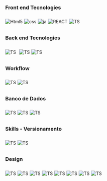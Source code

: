 
<div style="display: flex; flex-direction: column; gap: 10px;">

<h3>Front end Tecnologies</h3>
<div style="display: flex; flex-direction: row; gap: 5px;">
<img  align="center" alt="Html5" src="https://img.shields.io/badge/HTML5-E34F26?style=for-the-badge&logo=html5&logoColor=white">

 <img align="center" alt="css" src="https://img.shields.io/badge/CSS3-1572B6?style=for-the-badge&logo=css3&logoColor=white">

  <img align="center" alt="ja" src="https://img.shields.io/badge/JavaScript-F7DF1E?style=for-the-badge&logo=javascript&logoColor=black">

   <img align="center" alt="REACT" src="https://img.shields.io/badge/React-20232A?style=for-the-badge&logo=react&logoColor=61DAFB">

   <img align="center" alt="TS" src="https://img.shields.io/badge/TypeScript-007ACC?style=for-the-badge&logo=typescript&logoColor=white">
</div>

<h3>Back end Tecnologies</h3>
<div style="display: flex; flex-direction: row; gap: 5px;">
<img align="center" alt="TS" src="https://img.shields.io/badge/Express.js-404D59?style=for-the-badge">
     </br>
     <img align="center" alt="TS" src="https://img.shields.io/badge/Python-3776AB?style=for-the-badge&logo=python&logoColor=white">
     <img align="center" alt="TS" src="https://img.shields.io/badge/Django-092E20?style=for-the-badge&logo=django&logoColor=white">
</div>


<h3>Workflow</h3>
<div style="display: flex; flex-direction: row; gap: 5px;">
<img align="center" alt="TS" src="https://img.shields.io/badge/Trello-0052CC?style=for-the-badge&logo=trello&logoColor=white">
<img align="center" alt="TS" src="https://img.shields.io/badge/Jira-0052CC?style=for-the-badge&logo=Jira&logoColor=white">
</div>

<h3>Banco de Dados</h3>
<div style="display: flex; flex-direction: row; gap: 5px;">
 <img align="center" alt="TS" src="https://img.shields.io/badge/MySQL-00000F?style=for-the-badge&logo=mysql&logoColor=white">
         <img align="center" alt="TS" src="https://img.shields.io/badge/PostgreSQL-316192?style=for-the-badge&logo=postgresql&logoColor=white">
      <img align="center" alt="TS" src="https://img.shields.io/badge/SQLite-07405E?style=for-the-badge&logo=sqlite&logoColor=white">
</div>

<h3>Skills - Versionamento</h3>
<div style="display: flex; flex-direction: row; gap: 5px;">
<img align="center" alt="TS" src="https://img.shields.io/badge/Heroku-430098?style=for-the-badge&logo=heroku&logoColor=white">
<img align="center" alt="TS" src="https://img.shields.io/badge/Vercel-000000?style=for-the-badge&logo=vercel&logoColor=white">

</div>



<h3>Design</h3>
<div style="display: flex; flex-direction: row; gap: 5px; flex-wrap: wrap; width: 100%;">
<img align="center" alt="TS" src="https://img.shields.io/badge/Figma-F24E1E?style=for-the-badge&logo=figma&logoColor=white">
<img align="center" alt="TS" src="https://img.shields.io/badge/Adobe%20Photoshop-31A8FF?style=for-the-badge&logo=Adobe%20Photoshop&logoColor=black">
<img align="center" alt="TS" src="https://img.shields.io/badge/Adobe%20Illustrator-FF9A00?style=for-the-badge&logo=adobe%20illustrator&logoColor=white">
<img align="center" alt="TS" src="https://img.shields.io/badge/Adobe%20after%20affects-CF96FD?style=for-the-badge&logo=Adobe%20after%20effects&logoColor=393665">
<img align="center" alt="TS" src="https://img.shields.io/badge/Adobe%20Premiere%20Pro-9999FF?style=for-the-badge&logo=Adobe%20Premiere%20Pro&logoColor=white">
<img align="center" alt="TS" src="https://img.shields.io/badge/Behance-0054F7?style=for-the-badge&logo=behance&logoColor=white">
<img align="center" alt="TS" src="https://img.shields.io/badge/blender-%23F5792A.svg?style=for-the-badge&logo=blender&logoColor=white">
<img align="center" alt="TS" src="https://img.shields.io/badge/Canva-%2300C4CC.svg?&style=for-the-badge&logo=Canva&logoColor=white">


</div>
